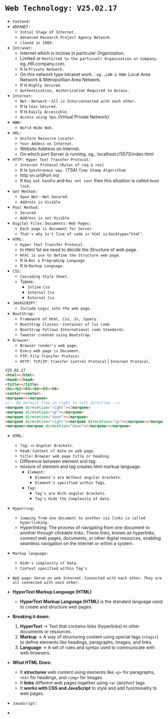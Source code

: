 # `Web Technology: V25.02.17` 
- `Fontend:`
- `ARPANET:`
  - `Intial Stage of Internet.`
  - `Advanced Research Project Agency Network.`
  - `closed in 1989.`
- `Intranet:` 
  - Internet which is inclose in particular Organization.
  - Limited or `Resticted to the particualr Organization or Company.` eg.,HR.company.com.
  - It is `Private Network.`
  - On this network type intranet work. : `eg.,LAN & MAN`: Local Area Network & Metropolitian Area Network.
  - It is `Highly Secured.` 
  - `Authentication, Authorization Required to Access.`
- `Internet:`
  - `Net` - `Network` - `All is Interconnected with each other.`
  - It is `less Secured.`
  - It is `Easily Accessible.`
  - `Access using Vpn.`(Virtual Private Network)
- `WWW:`
  - `World Wide Web.`
- `URL:`
  - `Uniform Resource Locator.`
  - `Your Addess on Internet.`
  - Website Address on Internet. 
  - On which port Server is running. eg,. localhost://5573/index.html
- `HTTP: Hyper Text Transfer Protocol:`
  - `Internet Protocol` `(Rules of req & res)` 
  - It is `Synchronous way.` (TSA) `Time Stamp Algorithum`
  - http on url(Port no)
  - If `Req not handle` and `Res not sent` then this situation is called `Dead lock`.
- `Get Method:`
  - `Open Net` - `Not Secured`
  - `Address is Visible`
- `Post Method:`
  - `Secured`
  - `Address is not Visible`
- `Digital Files:` `Documents:` `Web Pages:`
  - `Each page is Document for Server.`
  - `That's why 1s't line of code in html is` `Docktype="html"`.
- `HTML:`
  - `Hyper Text Transfer Protocol.`
  - In Html 1st we need to decide the Structure of web page.
  - `Html is use to define the Structure web page.`
  - It is `Not a Programing Language`.
  - It is `Markup Language.`
- `CSS:`
  - `Cascading Style Sheet.`
  - Types:
    - `Inline Css`
    - `Internal Css`
    - `External Css`
- `JAVASCRIPT:`
  - `Include Logic into the web page.`
- `BootStrap:`
  - `Framework of Html, Css, Js, Jquery.`
  - `BootStrap Classes` - `Container of Css code`
  - `BootStrap Follows International code Standards.` 
  - `Tweeter created using Bootstrap.`   
- `Browser:`
  - `Browser render's web page.`
  - `Every web page is Document.`
  - `FTP:` `File Transfer Protocol`
  - `HTTP: TCP|IP:` `Transfer Control Protocal` | `Internet Protocol.`

```html
V25.02.17
<html></html>
<head></head>
<title></title>
<h1><h2><h3><h4><h5><h6> 
<center><center>
<marquee></marquee>  
<!-- By default flow in right to left direction -->
<marquee direcetion="right"></marquee>  
<marquee direcetion="up"></marquee>  
<marquee direcetion="down"></marquee>
<marquee direcetion="right"><marquee direcetion="up"></marquee></marquee>
<marquee><marquee direcetion="down"></marquee></marquee>  
```
- `HTML:`
  - `Tag:` `<>` `Angular Brackets.`
  - `head:` `Context of data on web page.`
  - `title:` `Browser web page title or heading.`
  - Difference between element and tag.
  - mixture of element and tag creates html markup language.
    - `Element:`
      - `Element's are Without angular brackets.`
      - `Element's specified within Tags.`
    - `Tag:`
      - `Tag's are With angular brackets.`
      - `Tag's Hide the Complexity of data.`    
 - `Hyperring:` 
   - `Jumping from one document to another via links is called hyperlinking.`
   - Hyperlinking: The process of navigating from one document to another through clickable links. These links, known as hyperlinks, connect web pages, documents, or other digital resources, enabling seamless navigation on the internet or within a system.
 - `Markup language:` 
   - `Hide's complexity of Data.` 
   - `Context specified within Tag's`
 - `Web page:` `Serve on web Internet.` `Connected with each other.` `They are all connected with each other.`   

- **HyperText Markup Language (HTML)**
  - **HyperText Markup Language (HTML)** is the standard language used to create and structure web pages.  

- **Breaking it down:**  
  1. **HyperText** → Text that contains links (hyperlinks) to other documents or resources.  
  2. **Markup** → A way of structuring content using special tags (`<tags>`) to define elements like headings, paragraphs, images, and links.  
  3. **Language** → A set of rules and syntax used to communicate with web browsers.  

- **What HTML Does:**  
  - It **structures** web content using elements like `<p>` for paragraphs, `<h1>` for headings, and `<img>` for images.  
  - It **links** different web pages together using `<a>` (anchor) tags.  
  - It **works with CSS and JavaScript** to style and add functionality to web pages.

- `JavaScript:`
- 


